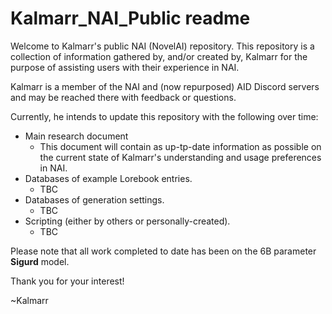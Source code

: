 # Kalmarr_NAI_Public readme

Welcome to Kalmarr's public NAI (NovelAI) repository.  This repository is a collection of information gathered by, and/or created by, Kalmarr for the purpose of assisting users with their experience in NAI.

Kalmarr is a member of the NAI and (now repurposed) AID Discord servers and may be reached there with feedback or questions.

Currently, he intends to update this repository with the following over time:

- Main research document
    - This document will contain as up-tp-date information as possible on the current state of Kalmarr's understanding and usage preferences in NAI.
- Databases of example Lorebook entries.
    - TBC
- Databases of generation settings.
    - TBC
- Scripting (either by others or personally-created).
    - TBC

Please note that all work completed to date has been on the 6B parameter __Sigurd__ model.

Thank you for your interest!

~Kalmarr
